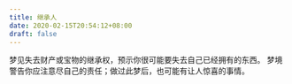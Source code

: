 ```yaml
---
title: 继承人
date: 2020-02-15T20:54:12+08:00
draft: false
---
```


梦见失去财产或宝物的继承权，预示你很可能要失去自己已经拥有的东西。
梦境警告你应注意尽自己的责任；做过此梦后，也可能有让人惊喜的事情。
